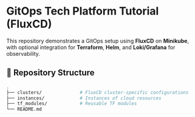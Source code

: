 # GitOps Tech Platform Tutorial (FluxCD)

This repository demonstrates a GitOps setup using **FluxCD** on **Minikube**, with optional integration for **Terraform**, **Helm**, and **Loki/Grafana** for observability.

## 📂 Repository Structure

```bash
.
├── clusters/              # FluxCD cluster-specific configurations
├── instances/             # Instances of cloud resources
├── tf_modules/            # Reusable TF modules
└── README.md
```

